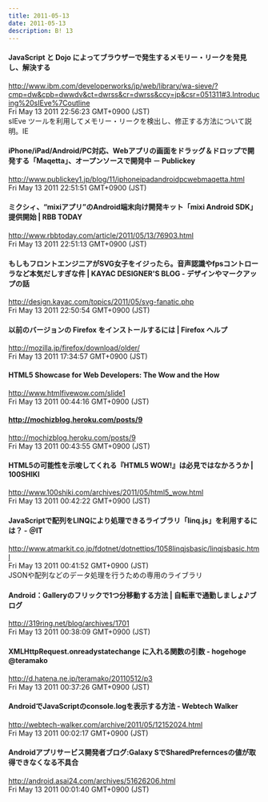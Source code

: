```yaml
---
title: 2011-05-13
date: 2011-05-13
description: B! 13
---
```


#### JavaScript と Dojo によってブラウザーで発生するメモリー・リークを発見し、解決する
http://www.ibm.com/developerworks/jp/web/library/wa-sieve/?cmp=dw&cpb=dwwdv&ct=dwrss&cr=dwrss&ccy=jp&csr=051311#3.Introducing%20sIEve%7Coutline<br>
Fri May 13 2011 22:56:23 GMT+0900 (JST)<br>
sIEve ツールを利用してメモリー・リークを検出し、修正する方法について説明。IE


#### iPhone/iPad/Android/PC対応、Webアプリの画面をドラッグ＆ドロップで開発する「Maqetta」、オープンソースで開発中 － Publickey
http://www.publickey1.jp/blog/11/iphoneipadandroidpcwebmaqetta.html<br>
Fri May 13 2011 22:51:51 GMT+0900 (JST)<br>


#### ミクシィ、“mixiアプリ”のAndroid端末向け開発キット「mixi Android SDK」提供開始 | RBB TODAY
http://www.rbbtoday.com/article/2011/05/13/76903.html<br>
Fri May 13 2011 22:51:13 GMT+0900 (JST)<br>


#### もしもフロントエンジニアがSVG女子をイジったら。音声認識やfpsコントローラなど本気だしすぎな件 | KAYAC DESIGNER'S BLOG - デザインやマークアップの話
http://design.kayac.com/topics/2011/05/svg-fanatic.php<br>
Fri May 13 2011 22:50:54 GMT+0900 (JST)<br>


#### 以前のバージョンの Firefox をインストールするには | Firefox ヘルプ
http://mozilla.jp/firefox/download/older/<br>
Fri May 13 2011 17:34:57 GMT+0900 (JST)<br>


#### HTML5 Showcase for Web Developers: The Wow and the How
http://www.htmlfivewow.com/slide1<br>
Fri May 13 2011 00:44:16 GMT+0900 (JST)<br>


#### http://mochizblog.heroku.com/posts/9
http://mochizblog.heroku.com/posts/9<br>
Fri May 13 2011 00:43:55 GMT+0900 (JST)<br>


#### HTML5の可能性を示唆してくれる『HTML5 WOW!』は必見ではなかろうか | 100SHIKI
http://www.100shiki.com/archives/2011/05/html5_wow.html<br>
Fri May 13 2011 00:42:22 GMT+0900 (JST)<br>


#### JavaScriptで配列をLINQにより処理できるライブラリ「linq.js」を利用するには？ - ＠IT
http://www.atmarkit.co.jp/fdotnet/dotnettips/1058linqjsbasic/linqjsbasic.html<br>
Fri May 13 2011 00:41:52 GMT+0900 (JST)<br>
JSONや配列などのデータ処理を行うための専用のライブラリ


#### Android：Galleryのフリックで1つ分移動する方法 | 自転車で通勤しましょ♪ブログ
http://319ring.net/blog/archives/1701<br>
Fri May 13 2011 00:38:09 GMT+0900 (JST)<br>


#### XMLHttpRequest.onreadystatechange に入れる関数の引数 - hogehoge @teramako
http://d.hatena.ne.jp/teramako/20110512/p3<br>
Fri May 13 2011 00:37:26 GMT+0900 (JST)<br>


#### AndroidでJavaScriptのconsole.logを表示する方法 - Webtech Walker
http://webtech-walker.com/archive/2011/05/12152024.html<br>
Fri May 13 2011 00:02:17 GMT+0900 (JST)<br>


#### Androidアプリサービス開発者ブログ:Galaxy SでSharedPreferncesの値が取得できなくなる不具合
http://android.asai24.com/archives/51626206.html<br>
Fri May 13 2011 00:01:40 GMT+0900 (JST)<br>


